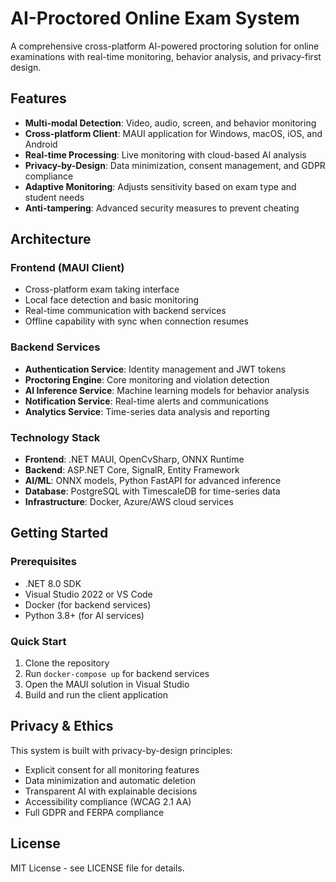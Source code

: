 # AI-Proctored Online Exam System

A comprehensive cross-platform AI-powered proctoring solution for online examinations with real-time monitoring, behavior analysis, and privacy-first design.

## Features

- **Multi-modal Detection**: Video, audio, screen, and behavior monitoring
- **Cross-platform Client**: MAUI application for Windows, macOS, iOS, and Android
- **Real-time Processing**: Live monitoring with cloud-based AI analysis
- **Privacy-by-Design**: Data minimization, consent management, and GDPR compliance
- **Adaptive Monitoring**: Adjusts sensitivity based on exam type and student needs
- **Anti-tampering**: Advanced security measures to prevent cheating

## Architecture

### Frontend (MAUI Client)
- Cross-platform exam taking interface
- Local face detection and basic monitoring
- Real-time communication with backend services
- Offline capability with sync when connection resumes

### Backend Services
- **Authentication Service**: Identity management and JWT tokens
- **Proctoring Engine**: Core monitoring and violation detection
- **AI Inference Service**: Machine learning models for behavior analysis
- **Notification Service**: Real-time alerts and communications
- **Analytics Service**: Time-series data analysis and reporting

### Technology Stack
- **Frontend**: .NET MAUI, OpenCvSharp, ONNX Runtime
- **Backend**: ASP.NET Core, SignalR, Entity Framework
- **AI/ML**: ONNX models, Python FastAPI for advanced inference
- **Database**: PostgreSQL with TimescaleDB for time-series data
- **Infrastructure**: Docker, Azure/AWS cloud services

## Getting Started

### Prerequisites
- .NET 8.0 SDK
- Visual Studio 2022 or VS Code
- Docker (for backend services)
- Python 3.8+ (for AI services)

### Quick Start
1. Clone the repository
2. Run `docker-compose up` for backend services
3. Open the MAUI solution in Visual Studio
4. Build and run the client application

## Privacy & Ethics

This system is built with privacy-by-design principles:
- Explicit consent for all monitoring features
- Data minimization and automatic deletion
- Transparent AI with explainable decisions
- Accessibility compliance (WCAG 2.1 AA)
- Full GDPR and FERPA compliance

## License

MIT License - see LICENSE file for details.